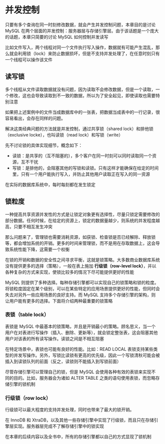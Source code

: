 # 并发控制

只要有多个查询在同一时刻修改数据，就会产生并发控制问题，本章目的是讨论 MySQL 在两个层面的并发控制：服务器层与存储引擎层。由于该话题是一个庞大的话题，本章只简要的讨论 MySQL 如何控制并发读写

比如文件写入，两个线程对同一个文件执行写入操作，数据就有可能产生混乱，那么就会利用锁（lock）来防止数据损坏，但是不支持并发处理了，在任意时刻只有一个线程可以操作该文件

## 读写锁

多个线程从文件读取数据就没有问题，因为读取不会修改数据，但是一个读取，一个修改，这也会导致读取到不一致的数据，所以为了安全起见，即使读取也需要特别注意

如果把上述案例中的文件当成数据库中的一张表，把数据当成表中的一行记录，很容易看出，会存在同样的问题。

解决这类经典问题的方法就是并发控制，通过共享锁（shared lock）和排他锁（exclusive locke），也叫读锁（read lock）和写锁（write）

先不讨论锁的具体实现细节，概念如下：

- 读锁：是共享的（互不阻塞的），多个客户在同一时刻可以同时读取同一个资源，互不干扰
- 写锁：是排他的，会阻塞其他的写锁和读锁。只有这样才能确保在给定的时间里，只有一个用户能执行写入，并防止其他用户读取正在写入的同一资源

在实际的数据库系统中，每时每刻都在发生锁定

## 锁粒度

一种提高共享资源并发性的方式是让锁定对象更有选择性，尽量只锁定需要修改的部分数据。任何时候，在给定的资源上，锁定的数据量越少，则系统的并发程度越高，只要不相互发生冲突

那么问题来了，管理锁也需要消耗资源，如获锁、检查锁是否已经解除、释放锁等，都会增加系统的开销。更多的时间来管理锁，而不是用在存取数据上，这会导致系统性能下降，这需要一个权衡

在锁的开销和数据的安全性之间寻求平衡，这就是锁策略。大多数商业数据库系统没有提供更多的选择（策略），一般在表上施加 **行级锁（row-level lock）**，并以各种复杂的方式来实现，使锁比较多的情况下尽可能提供更好的性能

MySQL 则提供了多种选择。每种存储引擎都可以实现自己的锁策略和锁的粒度。将锁粒度固定在某个级别，可以在某些特定的应用场景提供更好的性能，但同时会失去对另外一些应用场景的良好支持。而 MySQL 支持多个存储引擎的架构，则让用户能有更多的选择。下面将介绍两种最重要的锁策略

### 表锁（table lock）

表锁是 MySQL 中最基本的锁策略，并且是开销最小的策略。顾名思义，当一个用户在对表进行写操作（插入、删除、更新等），就会锁定整张表，这会阻塞其他用户对该表的所有读写操作。读锁之间是不相互阻塞

在特定场景中，表锁也可能有良好的性能。比如：READ LOCAL 表锁支持某些类型的并发写操作。另外，写锁比读锁有更高的优先级，因此一个写锁清秋可能会被插入到读锁队列的前面（反之，读锁则不能插入到写锁前面）

尽管存储引擎可以管理自己的锁，但是 MySQL 会使用各种有效的表锁来实现不同的目的。比如，服务器会为诸如 ALTER TABLE 之类的语句使用表锁，而忽略存储引擎的锁机制

### 行级锁（row lock）

行级锁可以最大程度的支持并发处理，同时也带来了最大的锁开销。

在 InnoDB 和 XtraDB，以及其他一些存储引擎中实现了行级锁，而且只在存储引擎层实现。服务器层完成不了解存储引擎中的锁实现

在本章的后续内容以及全书中，所有的存储引擎都以自己的方式显现了锁机制



